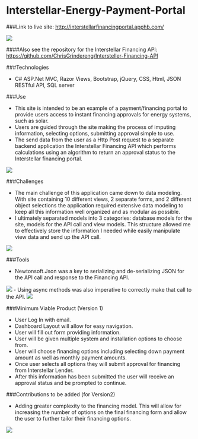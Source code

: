 # Interstellar-Energy-Payment-Portal
###Link to live site:  http://interstellarfinancingportal.apphb.com/
 
<img src=”JSON%20Payment%20Portal/Screenshots/HomeScreen.png”></img>

####Also see the repository for the Interstellar Financing API: https://github.com/ChrisGrindereng/Intersteller-Financing-API

###Technologies
- C# ASP.Net MVC, Razor Views, Bootstrap, jQuery, CSS, Html, JSON RESTful API, SQL server

###Use
- This site is intended to be an example of a payment/financing portal to provide users access to instant financing approvals for energy systems, such as solar.
- Users are guided through the site making the process of imputing information, selecting options, submitting approval simple to use. 
- The send data from the user as a Http Post request to a separate backend application the Interstellar Financing API which performs calculations using an algorithm to return an approval status to the Interstellar financing portal.

<img src=”/Screenshots/ProjectOverviewScreen”/>

###Challenges 
- The main challenge of this application came down to data modeling. With site containing 10 different views, 2 separate forms, and 2 different object selections the application required extensive data modeling to keep all this information well organized and as modular as possible.  
- I ultimately separated models into 3 categories: database models for the site, models for the API call and view models. This structure allowed me to effectively store the information I needed while easily manipulate view data and send up the API call. 

<img src=”/Screenshots/DataStructureScreen”/>

###Tools 
- Newtonsoft.Json was a key to serializing and de-serializing JSON for the API call and response to the Financing API. 

<img src=”/Screenshots/NewtonsoftScreen”/>
- Using async methods was also imperative to correctly make that call to the API.

<img src=”JSON%20Payment%20Portal/Screenshots/AsyncJSONScreen.png”/>

###Minimum Viable Product (Version 1)
 - User Log In with email. 
 - Dashboard Layout will allow for easy navigation.
 - User will fill out form providing information.
 - User will be given multiple system and installation options to choose from. 
 - User will choose financing options including selecting down payment amount as well as monthly payment amounts.
 - Once user selects all options they will submit approval for financing from Interstellar Lender. 
 - After this information has been submitted the user will receive an approval status and be prompted to continue. 

###Contributions to be added (for Version2)
- Adding greater complexity to the financing model. This will allow for increasing the number of options on the final financing form and allow the user to further tailor their financing options.  

<img src=”/Screenshots/ProjectFinancingScreen”/>
